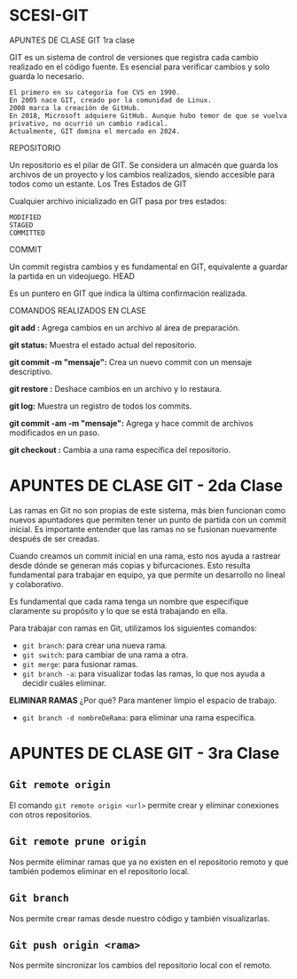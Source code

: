 # SCESI-GIT
APUNTES DE CLASE 
GIT  1ra clase
 

GIT es un sistema de control de versiones que registra cada cambio realizado en el código fuente. Es esencial para verificar cambios y solo guarda lo necesario.

    El primero en su categoría fue CVS en 1990.
    En 2005 nace GIT, creado por la comunidad de Linux.
    2008 marca la creación de GitHub.
    En 2018, Microsoft adquiere GitHub. Aunque hubo temor de que se vuelva privativo, no ocurrió un cambio radical.
    Actualmente, GIT domina el mercado en 2024.

REPOSITORIO

Un repositorio es el pilar de GIT. Se considera un almacén que guarda los archivos de un proyecto y los cambios realizados, siendo accesible para todos como un estante.
Los Tres Estados de GIT

Cualquier archivo inicializado en GIT pasa por tres estados:

    MODIFIED
    STAGED
    COMMITTED

COMMIT

Un commit registra cambios y es fundamental en GIT, equivalente a guardar la partida en un videojuego.
HEAD

Es un puntero en GIT que indica la última confirmación realizada.

COMANDOS REALIZADOS EN CLASE


**git add <archivo>:** Agrega cambios en un archivo al área de preparación.

**git status:** Muestra el estado actual del repositorio.

**git commit -m "mensaje":** Crea un nuevo commit con un mensaje descriptivo.

**git restore <archivo>:** Deshace cambios en un archivo y lo restaura.

**git log:** Muestra un registro de todos los commits.

**git commit -am -m "mensaje":** Agrega y hace commit de archivos modificados en un paso.

**git checkout <rama>:** Cambia a una rama específica del repositorio.

# **APUNTES DE CLASE GIT - 2da Clase**

Las ramas en Git no son propias de este sistema, más bien funcionan como nuevos apuntadores que permiten tener un punto de partida con un commit inicial. Es importante entender que las ramas no se fusionan nuevamente después de ser creadas.

Cuando creamos un commit inicial en una rama, esto nos ayuda a rastrear desde dónde se generan más copias y bifurcaciones. Esto resulta fundamental para trabajar en equipo, ya que permite un desarrollo no lineal y colaborativo.

Es fundamental que cada rama tenga un nombre que especifique claramente su propósito y lo que se está trabajando en ella.

Para trabajar con ramas en Git, utilizamos los siguientes comandos:
- `git branch`: para crear una nueva rama.
- `git switch`: para cambiar de una rama a otra.
- `git merge`: para fusionar ramas.
- `git branch -a`: para visualizar todas las ramas, lo que nos ayuda a decidir cuáles eliminar.

**ELIMINAR RAMAS**
¿Por qué? Para mantener limpio el espacio de trabajo.
- `git branch -d nombreDeRama`: para eliminar una rama específica.

# **APUNTES DE CLASE GIT - 3ra Clase**

## `Git remote origin`
El comando `git remote origin <url>` permite crear y eliminar conexiones con otros repositorios.

## `Git remote prune origin`
Nos permite eliminar ramas que ya no existen en el repositorio remoto y que también podemos eliminar en el repositorio local.

## `Git branch`
Nos permite crear ramas desde nuestro código y también visualizarlas.

## `Git push origin <rama>`
Nos permite sincronizar los cambios del repositorio local con el remoto.









